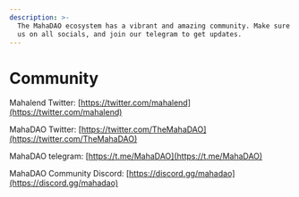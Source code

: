 ```yaml
---
description: >-
  The MahaDAO ecosystem has a vibrant and amazing community. Make sure to follow
  us on all socials, and join our telegram to get updates.
---
```


# Community

Mahalend Twitter: [https://twitter.com/mahalend](https://twitter.com/mahalend)

MahaDAO Twitter: [https://twitter.com/TheMahaDAO](https://twitter.com/TheMahaDAO)

MahaDAO telegram: [https://t.me/MahaDAO](https://t.me/MahaDAO)

MahaDAO Community Discord: [https://discord.gg/mahadao](https://discord.gg/mahadao)
